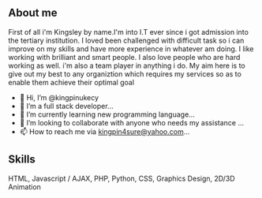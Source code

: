 ## About me

First of all i'm Kingsley by name.I'm into I.T ever since i got admission into the tertiary institution.
I loved been challenged with difficult task so i can improve on my skills and have more experience
in whatever am doing. I like working with brilliant and smart people. I also love people who are 
hard working as well. i'm also a team player in anything i do. My aim here is to give out my best
to any organiztion which requires my services so as to enable them achieve their optimal goal

- 👋 Hi, I’m @kingpinukecy
- 👀 I’m a full stack developer...
- 🌱 I’m currently learning new programming language...
- 💞️ I’m looking to collaborate with anyone who needs my assistance ...
- 📫 How to reach me via kingpin4sure@yahoo.com...

## Skills

HTML, Javascript / AJAX, PHP, Python, CSS, Graphics Design, 2D/3D Animation

<!---
kingpinukecy/kingpinukecy is a ✨ special ✨ repository because its `README.md` (this file) appears on your GitHub profile.
You can click the Preview link to take a look at your changes.
--->

